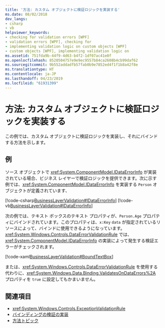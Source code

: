 ```yaml
---
title: '方法: カスタム オブジェクトに検証ロジックを実装する'
ms.date: 08/02/2018
dev_langs:
- csharp
- vb
helpviewer_keywords:
- checking for validation errors [WPF]
- validation errors [WPF], checking for
- implementing validation logic on custom objects [WPF]
- custom objects [WPF], implementing validation logic on
ms.assetid: 751fda9b-44f9-4d63-b4f2-1df07ac41e0f
ms.openlocfilehash: 8520504757e9e9ec9557b84ca2608b4cb99daf62
ms.sourcegitcommit: 9b552addadfb57fab0b9e7852ed4f1f1b8a42f8e
ms.translationtype: HT
ms.contentlocale: ja-JP
ms.lasthandoff: 04/23/2019
ms.locfileid: "61931399"
---
```

# <a name="how-to-implement-validation-logic-on-custom-objects"></a>方法: カスタム オブジェクトに検証ロジックを実装する
この例では、カスタム オブジェクトに検証ロジックを実装し、それにバインドする方法を示します。  
  
## <a name="example"></a>例  
 ソース オブジェクトで <xref:System.ComponentModel.IDataErrorInfo> が実装されている場合、ビジネス レイヤーで検証ロジックを提供できます。次に示す例では、<xref:System.ComponentModel.IDataErrorInfo> を実装する `Person` オブジェクトが定義されています、  
  
 [!code-csharp[BusinessLayerValidation#IDataErrorInfo](~/samples/snippets/csharp/VS_Snippets_Wpf/BusinessLayerValidation/CSharp/Data.cs#idataerrorinfo)]
 [!code-vb[BusinessLayerValidation#IDataErrorInfo](~/samples/snippets/visualbasic/VS_Snippets_Wpf/BusinessLayerValidation/VisualBasic/Data.vb#idataerrorinfo)]  
  
 次の例では、テキスト ボックスのテキスト プロパティが、`Person.Age` プロパティにバインドされています。このプロパティは、`x:Key` `data` が指定されているリソースによって、バインドに使用できるようになっています。 <xref:System.Windows.Controls.DataErrorValidationRule> では、<xref:System.ComponentModel.IDataErrorInfo> の実装によって発生する検証エラーがチェックされます。  
  
 [!code-xaml[BusinessLayerValidation#BoundTextBox](~/samples/snippets/csharp/VS_Snippets_Wpf/BusinessLayerValidation/CSharp/Window1.xaml?highlight=8,11-19,25-42)]  
  
 または、<xref:System.Windows.Controls.DataErrorValidationRule> を使用する代わりに、<xref:System.Windows.Data.Binding.ValidatesOnDataErrors%2A> プロパティを `true` に設定してもかまいません。  
  
## <a name="see-also"></a>関連項目

- <xref:System.Windows.Controls.ExceptionValidationRule>
- [バインディングの検証の実装](how-to-implement-binding-validation.md)
- [方法トピック](data-binding-how-to-topics.md)
